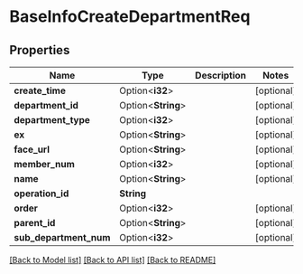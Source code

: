 # BaseInfoCreateDepartmentReq

## Properties

Name | Type | Description | Notes
------------ | ------------- | ------------- | -------------
**create_time** | Option<**i32**> |  | [optional]
**department_id** | Option<**String**> |  | [optional]
**department_type** | Option<**i32**> |  | [optional]
**ex** | Option<**String**> |  | [optional]
**face_url** | Option<**String**> |  | [optional]
**member_num** | Option<**i32**> |  | [optional]
**name** | Option<**String**> |  | [optional]
**operation_id** | **String** |  | 
**order** | Option<**i32**> |  | [optional]
**parent_id** | Option<**String**> |  | [optional]
**sub_department_num** | Option<**i32**> |  | [optional]

[[Back to Model list]](../README.md#documentation-for-models) [[Back to API list]](../README.md#documentation-for-api-endpoints) [[Back to README]](../README.md)


